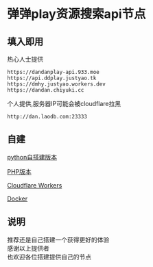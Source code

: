 # 弹弹play资源搜索api节点

## 填入即用
热心人士提供
```
https://dandanplay-api.933.moe
https://api.ddplay.justyao.tk
https://dmhy.justyao.workers.dev
https://dandan.chiyuki.cc
```

个人提供,服务器IP可能会被cloudflare拉黑
```
http://dan.laodb.com:23333
```
## 自建
[python自搭建版本](https://pastebin.ubuntu.com/p/b33zZ3pvVr/)

[PHP版本](https://gitee.com/lianxun/dandan)

[Cloudflare Workers](https://github.com/LussacZheng/dandanplay-resource-service)

[Docker](https://github.com/IllyaTheHath/dandan-api)
## 说明
<a>推荐还是自己搭建一个获得更好的体验</a>
<br>感谢以上提供者</br>
也欢迎各位搭建提供自己的节点
